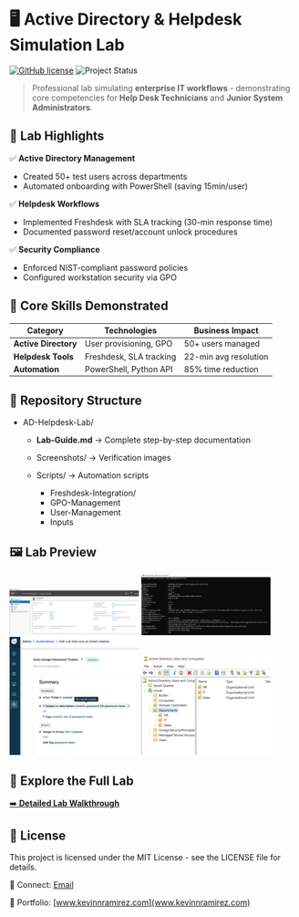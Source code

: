 # 🖥️ Active Directory & Helpdesk Simulation Lab

[![GitHub license](https://img.shields.io/badge/License-MIT-blue.svg)](LICENSE)
![Project Status](https://img.shields.io/badge/Status-Complete-brightgreen)


> Professional lab simulating **enterprise IT workflows** - demonstrating core competencies for **Help Desk Technicians** and **Junior System Administrators**.

## 📌 Lab Highlights

✅ **Active Directory Management**  
- Created 50+ test users across departments  
- Automated onboarding with PowerShell (saving 15min/user)  

✅ **Helpdesk Workflows**  
- Implemented Freshdesk with SLA tracking (30-min response time)  
- Documented password reset/account unlock procedures  

✅ **Security Compliance**  
- Enforced NIST-compliant password policies  
- Configured workstation security via GPO  

## 🎯 Core Skills Demonstrated

| Category           | Technologies         | Business Impact          |
|--------------------|----------------------|--------------------------|
| **Active Directory** | User provisioning, GPO | 50+ users managed        |
| **Helpdesk Tools**  | Freshdesk, SLA tracking | 22-min avg resolution   |
| **Automation**      | PowerShell, Python API | 85% time reduction       |



## 📂 Repository Structure

- AD-Helpdesk-Lab/

    - **Lab-Guide.md** → Complete step-by-step documentation

  - Screenshots/ → Verification images
  - Scripts/ → Automation scripts
    - Freshdesk-Integration/
    - GPO-Management
    - User-Management
    - Inputs
  
## 🖼️ Lab Preview

<div>
  <img src="Screenshots/ServerManagerLocalServer.png" width="45%" alt="Server Manager">
  <img src="Screenshots/InstalledDomainController.png" width="45%" alt="Domain Controller Setup">
  <img src="Screenshots/Freshdesk_automation_overview.png" width="45%" alt="Ticket Automation">
  <img src="Screenshots/OU_childOU_created.png" width="45%" alt="Organizational Units">
</div>

## 📖 Explore the Full Lab

[➡️ **Detailed Lab Walkthrough**](./LabGuide.md) 




## 📜 License

This project is licensed under the MIT License - see the LICENSE file for details.

🔹 Connect: [Email](admin@kevinnramirez.com)

🔹 Portfolio: [www.kevinnramirez.com](www.kevinnramirez.com)

